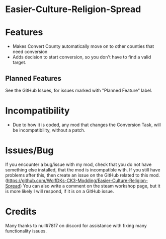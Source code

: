 # Easier-Culture-Religion-Spread

# Features
- Makes Convert County automatically move on to other counties that need conversion
- Adds decision to start conversion, so you don't have to find a valid target.

## Planned Features
See the GitHub Issues, for issues marked with "Planned Feature" label.

# Incompatibility
- Due to how it is coded, any mod that changes the Conversion Task, will be incompatibility, without a patch.

# Issues/Bug
If you encounter a bug/issue with my mod, check that you do not have something else installed, that the mod is incompatible with.
If you still have problems after this, then create an issue on the GitHub related to this mod. (https://github.com/WolfDKs-CK3-Modding/Easier-Culture-Religion-Spread)
You can also write a comment on the steam workshop page, but it is more likely I will respond, if it is on a GitHub issue.

# Credits
Many thanks to null#7817 on discord for assistance with fixing many functionality issues.
